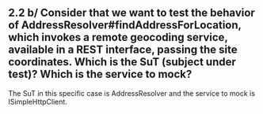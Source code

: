 ## 2.2 b/ Consider that we want to test the behavior of AddressResolver#findAddressForLocation, which invokes a remote geocoding service, available in a REST interface, passing the site coordinates. Which is the SuT (subject under test)? Which is the service to mock? 

The SuT in this specific case is AddressResolver and the service to mock is ISimpleHttpClient.


